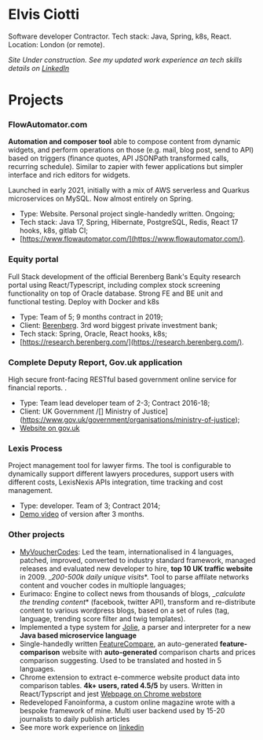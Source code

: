 # Elvis Ciotti

Software developer Contractor.
Tech stack: Java, Spring, k8s, React.
Location: London (or remote).

*Site Under construction. See my updated work experience an tech skills details on [LinkedIn](https://www.linkedin.com/in/elvisciotti/?originalSubdomain=uk)*

# Projects

### FlowAutomator.com 
__Automation and composer tool__ able to compose content from dynamic widgets, and perform operations on those (e.g. mail, blog post, send to API) based on triggers (finance quotes, API JSONPath transformed calls, recurring schedule). Similar to zapier with fewer applications but simpler interface and rich editors for widgets.

Launched in early 2021, initially with a mix of AWS serverless and Quarkus microservices on MySQL. Now almost entirely on Spring.

 * Type: Website. Personal project single-handedly written. Ongoing;
 * Tech stack: Java 17, Spring, Hibernate, PostgreSQL, Redis, React 17 hooks, k8s, gitlab CI;
 * [https://www.flowautomator.com/](https://www.flowautomator.com/).
 

###  Equity portal
Full Stack development of the official Berenberg Bank's Equity research portal using React/Typescript, including complex stock screening functionality on top of Oracle database. Strong FE and BE unit and functional testing. Deploy with Docker and k8s


* Type: Team of 5; 9 months contract in 2019;
* Client: [Berenberg](https://www.berenberg.de/en/). 3rd word biggest private investment bank;
* Tech stack: Spring, Oracle, React hooks, k8s;
* [https://research.berenberg.com/](https://research.berenberg.com/).


### Complete Deputy Report, Gov.uk application
High secure front-facing RESTful based government online service for financial reports.
.
 * Type: Team lead developer team of 2-3; Contract 2016-18;
 * Client:  UK Government /[] Ministry of Justice](https://www.gov.uk/government/organisations/ministry-of-justice);
 * [Website on gov.uk](https://www.gov.uk/complete-deputy-report)

### Lexis Process
Project management tool for lawyer firms. The tool is configurable to dynamically support different lawyers procedures, support users with different costs, LexisNexis APIs integration, time tracking and cost management.

 * Type: developer. Team of 3; Contract 2014;
 * [Demo video](http://www.youtube.com/playlist?list=PLK8J_c73_NCwrjzogER30J5bTlkyjM6i_) of version after 3 months.

### Other projects

 * [MyVoucherCodes](http://www.myvouchercodes.co.uk/): Led the team, internationalised in 4 languages, patched, improved, converted to industry standard framework, managed releases and evaluated new developer to hire, __top 10 UK traffic website__ in 2009. __200-500k daily unique visits_*. Tool to parse affilate networks content and voucher codes in multiople languages;
 * Eurimaco: Engine to collect news from thousands of blogs, __calculate the trending content_* (facebook, twitter API), transform and re-distribute content to various wordpress blogs, based on a set of rules (tag, language, trending score filter and twig templates).
 * Implemented a type system for [Jolie](http://www.jolie-lang.org/), a parser and interpreter for a new __Java based microservice language__
 * Single-handedly written [FeatureCompare](http://www.featurecompare.com/), an auto-generated __feature-comparison__ website with __auto-generated__ comparison charts and prices comparison suggesting. Used to be translated and hosted in 5 languages.
 * Chrome extension to extract e-commerce website product data into comparison tables. __4k+ users, rated 4.5/5__ by users. Written in React/Typscript and jest [Webpage on Chrome webstore](https://chrome.google.com/webstore/detail/compare-amazon-products-s/bbgnjgojcifngncffebelnaljklbiilf)
 * Redeveloped Fanoinforma, a custom online magazine wrote with a bespoke framework of mine. Multi user backend used by 15-20 journalists to daily publish articles
 * See more work experience on [linkedin](https://www.linkedin.com/in/elvisciotti/?originalSubdomain=uk)



